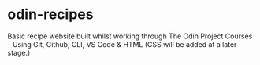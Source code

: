 # odin-recipes

Basic recipe website built whilst working through The Odin Project Courses - Using Git, Github, CLI, VS Code & HTML (CSS will be added at a later stage.)
